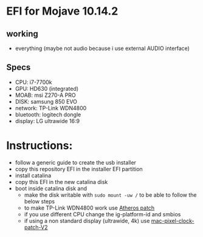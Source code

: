 # EFI for Mojave 10.14.2 

## working
- everything (maybe not audio because i use external AUDIO interface)

## Specs
- CPU: i7-7700k
- GPU: HD630 (integrated)
- MOAB: msi Z270-A PRO
- DISK: samsung 850 EVO
- network: TP-Link WDN4800
- bluetooth: logitech dongle
- display: LG ultrawide 16:9

# Instructions:
- follow a generic guide to create the usb installer
- copy this repository EFI in the installer EFI partition
- install catalina
- copy this EFI in the new catalina disk
- boot inside catalina disk and
  - make the disk writable with `sudo mount -uw /` to be able to follow the below steps
  - to make TP-Link WDN4800 work use [Atheros patch](https://www.insanelymac.com/forum/files/file/956-atheros-installer-for-macos-mojave-and-catalina/)
  - if you use different CPU change the ig-platform-id and smbios
  - if using a non standard display (ultrawide, 4k) use [mac-pixel-clock-patch-V2](https://github.com/Floris497/mac-pixel-clock-patch-V2)
